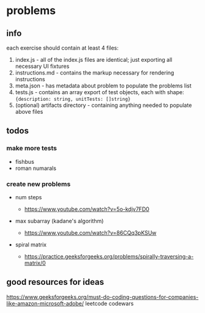 # problems

## info

each exercise should contain at least 4 files:

1. index.js - all of the index.js files are identical; just exporting all necessary UI fixtures
2. instructions.md - contains the markup necessary for rendering instructions
3. meta.json - has metadata about problem to populate the problems list
4. tests.js - contains an array export of test objects, each with shape: `{description: string, unitTests: []string}`
5. (optional) artifacts directory - containing anything needed to populate above files

## todos

### make more tests

- fishbus
- roman numarals

### create new problems

- num steps

  - https://www.youtube.com/watch?v=5o-kdjv7FD0

- max subarray (kadane's algorithm)

  - https://www.youtube.com/watch?v=86CQq3pKSUw

- spiral matrix
  - https://practice.geeksforgeeks.org/problems/spirally-traversing-a-matrix/0

## good resources for ideas

https://www.geeksforgeeks.org/must-do-coding-questions-for-companies-like-amazon-microsoft-adobe/
leetcode
codewars
